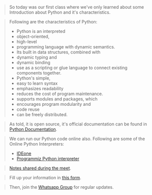 > So today was our first class where we've only learned about some Introduction about Python and it's characteristics.

> Following are the characteristics of Python:
> * Python is an interpreted
> * object-oriented,
> * high-level
> * programming language with dynamic semantics.
> * Its built in data structures, combined with
> * dynamic typing and
> * dynamic binding
> * use as a scripting or glue language to connect existing components together.
> * Python's simple,
> * easy to learn syntax
> * emphasizes readability
> * reduces the cost of program maintenance.
> * supports modules and packages, which
> * encourages program modularity and
> * code reuse
> * can be freely distributed.

> As told, it is open source, it's official documentation can be found in [Python Documentation](https://www.python.org/).

> We can run our Python code online also. Following are some of the Online Python Interpreters:
> * [IDEone](https://ideone.com/l/python)
> * [Programmiz Python interpreter](https://www.programiz.com/python-programming/online-compiler/)

> [Notes shared during the meet](https://jamboard.google.com/d/1T2Ayeo7fjxFjaClJAAijXCbjGf_dexQEqUNCP-g742U/).

> Fill up your information in [this form](https://docs.google.com/forms/d/1OhZIlpQLHKhwjDswj8FKqO5TXJD0JzAHOEFuugsiHm0/).

> Then, join the [Whatsapp Group](https://chat.whatsapp.com/F49Gm1SvCFKAKZ41j0tHjn) for regular updates.   


